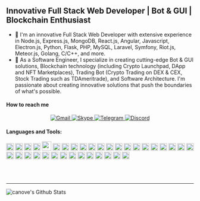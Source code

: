 ## Innovative Full Stack Web Developer | Bot & GUI | Blockchain Enthusiast 
 
- 🔭 I'm an innovative Full Stack Web Developer with extensive experience in Node.js, Express.js, MongoDB, React.js, Angular, Javascript, Electron.js, Python, Flask, PHP, MySQL, Laravel, Symfony, Riot.js, Meteor.js, Golang, C/C++, and more. 
- 🌱 As a Software Engineer, I specialize in creating cutting-edge Bot & GUI solutions, Blockchain technology (including Crypto Launchpad, DApp and NFT Marketplaces), Trading Bot (Crypto Trading on DEX & CEX, Stock Trading such as TDAmeritrade), and Software Architecture. I'm passionate about creating innovative solutions that push the boundaries of what's possible.

#### How to reach me

<p align='center'>
  <a href="mailto:leosmartdev12@gmail.com" target="_blank">
    <img src="https://img.shields.io/badge/Gmail-D14836?style=for-the-badge&logo=gmail&logoColor=white" alt="Gmail">
  </a>
  <a href="https://join.skype.com/invite/vsuycD15wDIa" target="_blank">
    <img src="https://img.shields.io/badge/Skype-0078d4?style=for-the-badge&logo=skype&logoColor=white" alt="Skype">
  </a>
  <a href="https://t.me/superdev777">
    <img src="https://img.shields.io/badge/Telegram-3390ec?style=for-the-badge&logo=telegram&logoColor=white" alt="Telegram">
  </a>
  <a href="https://discord.gg/nddHD6spgv">
    <img src="https://img.shields.io/badge/Discord-7289DA?style=for-the-badge&logo=discord&logoColor=white" alt="Discord">
  </a>
</p>

#### Languages and Tools:

<p align="left">
 <img src="https://img.shields.io/badge/React-282C34?logo=React&logoColor=61DBFB" alt="React logo" title="React" height="20" />
 <img src="https://img.shields.io/badge/Redux-282C34?logo=redux&logoColor=61DBFB" alt="Redux logo" title="Redux" height="20" />
 <img height='20' src="https://img.shields.io/badge/Material%20UI-007FFF?style=for-the-badge&logo=mui&logoColor=white" />
 <img src="https://img.shields.io/badge/Next.js-282C34?logo=Next.js&logoColor=41B883" alt="Next.js logo" title="Next.js" height="20" />
 <img height='25em' src="https://img.shields.io/badge/Electron-2B2E3A?style=for-the-badge&logo=electron&logoColor=9FEAF9" />
 <img src="https://img.shields.io/badge/Node.js-282C34?logo=Node.js&logoColor=41B883" alt="Node.js logo" title="Node.js" height="20" />
 <img src="https://img.shields.io/badge/Express-282C34?logo=Express&logoColor=41B883" alt="Express logo" title="Express" height="20" />
 <img src="https://img.shields.io/badge/Mongodb-282C34?logo=Mongodb&logoColor=41B883" alt="Mongodb logo" title="Mongodb" height="20" />
 <img height='20' src="https://img.shields.io/badge/Python-FFD43B?style=for-the-badge&logo=python&logoColor=blue" />
 <img src="https://img.shields.io/badge/Django-282C34?logo=Django&logoColor=41B883" alt="Django logo" title="Django" height="20" />
 <img src="https://img.shields.io/badge/Postgresql-282C34?logo=Postgresql&logoColor=41B883" alt="Postgresql logo" title="Postgresql" height="20" />
 <img src="https://img.shields.io/badge/PHP-282C34?logo=PHP&logoColor=41B883" alt="PHP logo" title="PHP" height="20" />
 <img height='20' src="https://img.shields.io/badge/Codeigniter-EF4223?style=for-the-badge&logo=codeigniter&logoColor=white" />
 <img src="https://img.shields.io/badge/Laravel-282C34?logo=Laravel&logoColor=F05032" alt="Laravel logo" title="Laravel" height="20" />
 <img src="https://img.shields.io/badge/Mysql-282C34?logo=Mysql&logoColor=F7DF1E" alt="Mysql logo" title="Mysql" height="20" />
 
 <img height='20' src="https://img.shields.io/badge/JavaScript-323330?style=for-the-badge&logo=javascript&logoColor=F7DF1E" />
 <img height='20' src="https://img.shields.io/badge/TypeScript-007ACC?style=for-the-badge&logo=typescript&logoColor=white" />
 
 <img height='20' src="https://img.shields.io/badge/C-00599C?style=for-the-badge&logo=c&logoColor=white" />
 <img height='20' src="https://img.shields.io/badge/C%23-239120?style=for-the-badge&logo=c-sharp&logoColor=white" />
 <img height='20' src="https://img.shields.io/badge/C%2B%2B-00599C?style=for-the-badge&logo=c%2B%2B&logoColor=white" />
 <img height='20' src="https://img.shields.io/badge/Go-00ADD8?style=for-the-badge&logo=go&logoColor=white" />
 <img height='20' src="https://img.shields.io/badge/Rust-black?style=for-the-badge&logo=rust&logoColor=#E57324" />

 <img src="https://img.shields.io/badge/Solidity-282C34?logo=Solidity&logoColor=ddd" alt="Solidity logo" title="Solidity" height="20" />
 <img src="https://img.shields.io/badge/Web3-282C34?logo=web3&logoColor=ddd" alt="Web3 logo" title="Web3" height="20" />
 <img src="https://img.shields.io/badge/HTML5-282C34?logo=html5&logoColor=E34F26" alt="HTML5 logo" title="HTML5" height="20" />
 <img src="https://img.shields.io/badge/CSS3-282C34?logo=css3&logoColor=1572B6" alt="CSS3 logo" title="CSS3" height="20" />
 <img src="https://img.shields.io/badge/Sass-282C34?logo=Sass&logoColor=F5517F" alt="Sass logo" title="Sass" height="20" />
 <img src="https://img.shields.io/badge/Tailwindcss-282C34?logo=Tailwindcss&logoColor=F5517F" alt="Tailwindcss logo" title="TailwindCSS" height="20" />
 
 <img src="https://img.shields.io/badge/Angular-282C34?logo=Angular&logoColor=111111" alt="Angular logo" title="Angular" height="20" />
 <img src="https://img.shields.io/badge/Vue.js-282C34?logo=Vue.js&logoColor=41B883" alt="Vue.js logo" title="Vue.js" height="20" />
 <img src="https://img.shields.io/badge/Nuxt.js-282C34?logo=Nuxt.js&logoColor=41B883" alt="Nuxt.js logo" title="Nuxt.js" height="20" />
 
 <img src="https://img.shields.io/badge/git-282C34?logo=git&logoColor=F05032" alt="git logo" title="git" height="20" />
 <img src="https://img.shields.io/badge/VS%20Code-282C34?logo=visual-studio-code&logoColor=007ACC" alt="Visual Studio Code logo" title="Visual Studio Code" height="20" />
 <img src="https://img.shields.io/badge/docker-282C34?logo=Docker&logoColor=007ACC" alt="Docker logo" title="Docker" height="20" />
 <img src="https://img.shields.io/badge/firebase-282C34?logo=firebase&logoColor=FFCB2B" alt="firebase logo" title="firebase" height="20" />
</p>

<br />
<br />

---

<img align="left" alt="canove's Github Stats" src="https://github-readme-stats.vercel.app/api?username=eliben&show_icons=true&hide_border=true&theme=dark&hide_title=true" />

